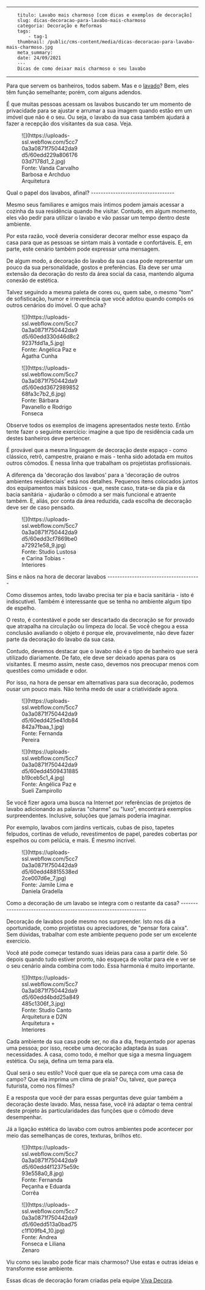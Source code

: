 ---
        titulo: Lavabo mais charmoso [com dicas e exemplos de decoração]
        slug: dicas-decoracao-para-lavabo-mais-charmoso
        categoria: Decoração e Reformas
        tags:
            - tag-1
        thumbnail: /public/cms-content/media/dicas-decoracao-para-lavabo-mais-charmoso.jpg
        meta_summary: 
        date: 24/09/2021
        ---
        Dicas de como deixar mais charmoso o seu lavabo
-----------------------------------------------

Para que servem os banheiros, todos sabem. Mas e o [lavado](https://www.vivadecora.com.br/decoracao/lavabo)? Bem, eles têm função semelhante; porém, com alguns adendos.

É que muitas pessoas acessam os lavabos buscando ter um momento de privacidade para se ajustar e arrumar a sua imagem quando estão em um imóvel que não é o seu. Ou seja, o lavabo da sua casa também ajudará a fazer a recepção dos visitantes da sua casa. Veja.

<figure class="w-richtext-figure-type-image w-richtext-align-center" style="max-width:30%"><div>![](https://uploads-ssl.webflow.com/5cc70a3a0871f750442da9d5/60edd229a80617603d7178d1_2.jpg)</div><figcaption>Fonte: Vanda Carvalho Barbosa e Archduo Arquitetura</figcaption></figure>Qual o papel dos lavabos, afinal? 
----------------------------------

Mesmo seus familiares e amigos mais íntimos podem jamais acessar a cozinha da sua residência quando lhe visitar. Contudo, em algum momento, eles vão pedir para utilizar o lavabo e vão passar um tempo dentro deste ambiente.

Por esta razão, você deveria considerar decorar melhor esse espaço da casa para que as pessoas se sintam mais à vontade e confortáveis. E, em parte, este cenário também pode expressar uma mensagem.

De algum modo, a decoração do lavabo da sua casa pode representar um pouco da sua personalidade, gostos e preferências. Ela deve ser uma extensão da decoração do resto da área social da casa, mantendo alguma conexão de estética.

Talvez seguindo a mesma paleta de cores ou, quem sabe, o mesmo "tom" de sofisticação, humor e irreverência que você adotou quando compôs os outros cenários do imóvel. O que acha?

<figure class="w-richtext-figure-type-image w-richtext-align-center" style="max-width:30%"><div>![](https://uploads-ssl.webflow.com/5cc70a3a0871f750442da9d5/60edd330d46d8c29237fdd1a_5.jpg)</div><figcaption>Fonte: Angélica Paz e Ágatha Cunha</figcaption></figure><figure class="w-richtext-figure-type-image w-richtext-align-center" style="max-width:30%"><div>![](https://uploads-ssl.webflow.com/5cc70a3a0871f750442da9d5/60edd367298985268fa3c7b2_6.jpg)</div><figcaption>Fonte: Bárbara Pavanello e Rodrigo Fonseca</figcaption></figure>Observe todos os exemplos de imagens apresentados neste texto. Então tente fazer o seguinte exercício: imagine a que tipo de residência cada um destes banheiros deve pertencer.

É provável que a mesma linguagem de decoração deste espaço - como clássico, retrô, campestre, praiano e mais - tenha sido adotada em muitos outros cômodos. É nessa linha que trabalham os projetistas profissionais.

A diferença da 'decoração dos lavabos' para a 'decoração de outros ambientes residenciais' está nos detalhes. Pequenos itens colocados juntos dos equipamentos mais básicos - que, neste caso, trata-se da pia e da bacia sanitária - ajudarão o cômodo a ser mais funcional e atraente também. E, aliás, por conta da área reduzida, cada escolha de decoração deve ser de caso pensado.

<figure class="w-richtext-figure-type-image w-richtext-align-center" style="max-width:30%"><div>![](https://uploads-ssl.webflow.com/5cc70a3a0871f750442da9d5/60edd3cf7869be0a72921e58_9.jpg)</div><figcaption>Fonte: Studio Lustosa e Carina Tobias - Interiores</figcaption></figure>Sins e nãos na hora de decorar lavabos
--------------------------------------

Como dissemos antes, todo lavabo precisa ter pia e bacia sanitária - isto é indiscutível. Também é interessante que se tenha no ambiente algum tipo de espelho.

O resto, é contestável e pode ser descartado da decoração se for provado que atrapalha na circulação ou limpeza do local. Se você chegou a essa conclusão avaliando o objeto é porque ele, provavelmente, não deve fazer parte da decoração do lavabo da sua casa.

Contudo, devemos destacar que o lavabo não é o tipo de banheiro que será utilizado diariamente. De fato, ele deve ser deixado apenas para os visitantes. E mesmo assim, neste caso, devemos nos preocupar menos com questões como umidade e odor.

Por isso, na hora de pensar em alternativas para sua decoração, podemos ousar um pouco mais. Não tenha medo de usar a criatividade agora.

<figure class="w-richtext-figure-type-image w-richtext-align-center" style="max-width:30%"><div>![](https://uploads-ssl.webflow.com/5cc70a3a0871f750442da9d5/60edd425e41db84842a7fbaa_1.jpg)</div><figcaption>Fonte: Fernanda Pereira</figcaption></figure><figure class="w-richtext-figure-type-image w-richtext-align-center" style="max-width:30%"><div>![](https://uploads-ssl.webflow.com/5cc70a3a0871f750442da9d5/60edd4509431885b19ceb5c1_4.jpg)</div><figcaption>Fonte: Angélica Paz e Sueli Zampirollo</figcaption></figure>Se você fizer agora uma busca na Internet por referências de projetos de lavabo adicionando as palavras "charme" ou "luxo", encontrará exemplos surpreendentes. Inclusive, soluções que jamais poderia imaginar.

Por exemplo, lavabos com jardins verticais, cubas de piso, tapetes felpudos, cortinas de veludo, revestimentos de papel, paredes cobertas por espelhos ou com pelúcia, e mais. É mesmo incrível.

<figure class="w-richtext-figure-type-image w-richtext-align-center" style="max-width:30%"><div>![](https://uploads-ssl.webflow.com/5cc70a3a0871f750442da9d5/60edd48815538ed2ce007d6e_7.jpg)</div><figcaption>Fonte: Jamile Lima e Daniela Gradella</figcaption></figure>Como a decoração de um lavabo se integra com o restante da casa?
----------------------------------------------------------------

Decoração de lavabos pode mesmo nos surpreender. Isto nos dá a oportunidade, como projetistas ou apreciadores, de "pensar fora caixa". Sem dúvidas, trabalhar com este ambiente pequeno pode ser um excelente exercício.

Você até pode começar testando suas ideias para casa a partir dele. Só depois quando tudo estiver pronto, não esqueça de voltar para ele e ver se o seu cenário ainda combina com todo. Essa harmonia é muito importante.

<figure class="w-richtext-figure-type-image w-richtext-align-center" style="max-width:30%"><div>![](https://uploads-ssl.webflow.com/5cc70a3a0871f750442da9d5/60edd4bdd25a849485c1306f_3.jpg)</div><figcaption>Fonte: Studio Canto Arquitetura e D2N Arquitetura + Interiores</figcaption></figure>Cada ambiente da sua casa pode ser, no dia a dia, frequentado por apenas uma pessoa; por isso, recebe uma decoração adaptada às suas necessidades. A casa, como todo, é melhor que siga a mesma linguagem estética. Ou seja, defina um tema para ela.

Qual será o seu estilo? Você quer que ela se pareça com uma casa de campo? Que ela imprima um clima de praia? Ou, talvez, que pareça futurista, como nos filmes?

E a resposta que você der para essas perguntas deve guiar também a decoração deste lavado. Mas, nessa fase, você irá adaptar o tema central deste projeto às particularidades das funções que o cômodo deve desempenhar.

Já a ligação estética do lavabo com outros ambientes pode acontecer por meio das semelhanças de cores, texturas, brilhos etc.

<figure class="w-richtext-figure-type-image w-richtext-align-center" style="max-width:30%"><div>![](https://uploads-ssl.webflow.com/5cc70a3a0871f750442da9d5/60edd4f12375e59c93e558a0_8.jpg)</div><figcaption>Fonte: Fernanda Peçanha e Eduarda Corrêa</figcaption></figure><figure class="w-richtext-figure-type-image w-richtext-align-center" style="max-width:30%"><div>![](https://uploads-ssl.webflow.com/5cc70a3a0871f750442da9d5/60edd513a0bad75c1f109fb4_10.jpg)</div><figcaption>Fonte: Andrea Fonseca e Liliana Zenaro</figcaption></figure>Viu como seu lavabo pode ficar mais charmoso? Use estas e outras ideias e transforme esse ambiente.

Essas dicas de decoração foram criadas pela equipe [Viva Decora](https://www.vivadecora.com.br/).
        